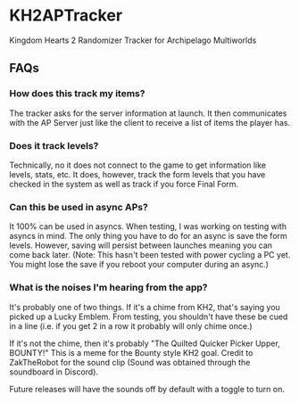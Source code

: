 # KH2APTracker
Kingdom Hearts 2 Randomizer Tracker for Archipelago Multiworlds

## FAQs

### How does this track my items?
The tracker asks for the server information at launch. It then communicates with the AP Server just like the client to receive a list of items the player has.

### Does it track levels?
Technically, no it does not connect to the game to get information like levels, stats, etc. It does, however, track the form levels that you have checked in the system as well as track if you force Final Form.

### Can this be used in async APs?
It 100% can be used in asyncs. When testing, I was working on testing with asyncs in mind. The only thing you have to do for an async is save the form levels. However, saving will persist between launches meaning you can come back later. (Note: This hasn't been tested with power cycling a PC yet. You might lose the save if you reboot your computer during an async.)

### What is the noises I'm hearing from the app?
It's probably one of two things. If it's a chime from KH2, that's saying you picked up a Lucky Emblem. From testing, you shouldn't have these be cued in a line (i.e. if you get 2 in a row it probably will only chime once.)

If it's not the chime, then it's probably "The Quilted Quicker Picker Upper, BOUNTY!" This is a meme for the Bounty style KH2 goal. Credit to ZakTheRobot for the sound clip (Sound was obtained through the soundboard in Discord).

Future releases will have the sounds off by default with a toggle to turn on.
